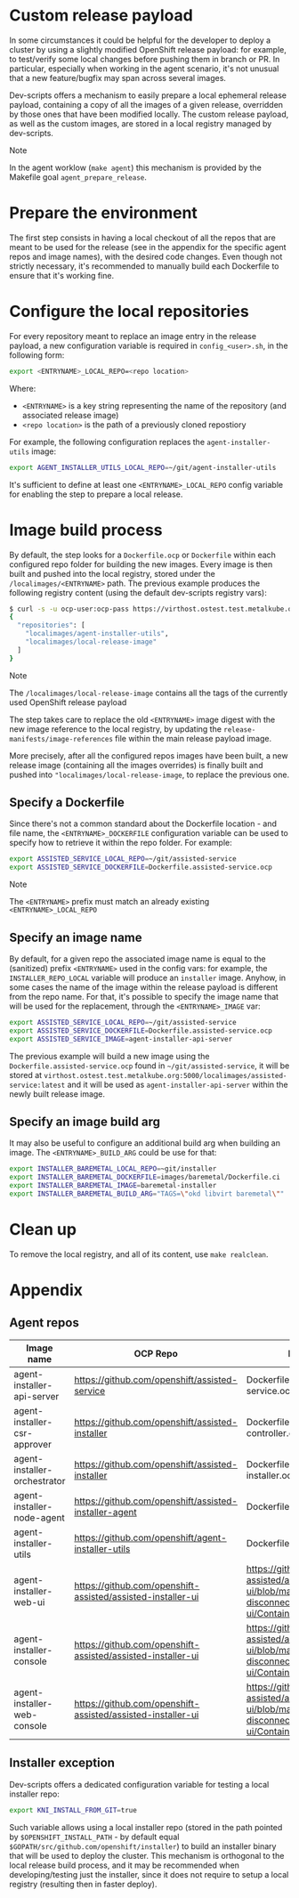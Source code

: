 # Custom release payload

In some circumstances it could be helpful for the developer to deploy a cluster by using a slightly
modified OpenShift release payload: for example, to test/verify some local changes before pushing them in branch or PR.
In particular, especially when working in the agent scenario, it's not unusual that a new feature/bugfix may
span across several images.

Dev-scripts offers a mechanism to easily prepare a local ephemeral release payload, containing a copy
of all the images of a given release, overridden by those ones that have been modified locally. The custom
release payload, as well as the custom images, are stored in a local registry managed by dev-scripts.

> [!NOTE]
> In the agent worklow (`make agent`) this mechanism is provided by the Makefile goal `agent_prepare_release`.

# Prepare the environment

The first step consists in having a local checkout of all the repos that are meant to be used for the release
(see in the appendix for the specific agent repos and image names), with the desired code changes.
Even though not strictly necessary, it's recommended to manually build each Dockerfile to ensure that it's working fine.

# Configure the local repositories

For every repository meant to replace an image entry in the release payload, a new configuration variable is required in 
`config_<user>.sh`, in the following form:

``` bash
export <ENTRYNAME>_LOCAL_REPO=<repo location>
```

Where:
* `<ENTRYNAME>` is a key string representing the name of the repository (and associated release image)
* `<repo location>` is the path of a previously cloned repostiory

For example, the following configuration replaces the `agent-installer-utils` image:

``` bash
export AGENT_INSTALLER_UTILS_LOCAL_REPO=~/git/agent-installer-utils
```

It's sufficient to define at least one `<ENTRYNAME>_LOCAL_REPO` config variable for enabling the step to prepare a local release.

# Image build process

By default, the step looks for a `Dockerfile.ocp` or `Dockerfile` within each configured repo folder for building the new images.
Every image is then built and pushed into the local registry, stored under the `/localimages/<ENTRYNAME>` path. 
The previous example produces the following registry content (using the default dev-scripts registry vars):

``` bash
$ curl -s -u ocp-user:ocp-pass https://virthost.ostest.test.metalkube.org:5000/v2/_catalog | jq -r
{
  "repositories": [
    "localimages/agent-installer-utils",
    "localimages/local-release-image"
  ]
}
```

> [!NOTE]
> The `/localimages/local-release-image` contains all the tags of the currently used OpenShift release payload

The step takes care to replace the old `<ENTRYNAME>` image digest with the new image reference to the local registry, by updating
the `release-manifests/image-references` file within the main release payload image.

More precisely, after all the configured repos images have been built, a new release image (containing all the images overrides) is 
finally built and pushed into `"localimages/local-release-image`, to replace the previous one.

## Specify a Dockerfile

Since there's not a common standard about the Dockerfile location - and file name, the `<ENTRYNAME>_DOCKERFILE` configuration variable can be used to 
specify how to retrieve it within the repo folder. For example:

``` bash
export ASSISTED_SERVICE_LOCAL_REPO=~/git/assisted-service
export ASSISTED_SERVICE_DOCKERFILE=Dockerfile.assisted-service.ocp
```

> [!NOTE]
> The `<ENTRYNAME>` prefix must match an already existing `<ENTRYNAME>_LOCAL_REPO`

## Specify an image name

By default, for a given repo the associated image name is equal to the (sanitized) prefix `<ENTRYNAME>` used in the config vars: for example, the
`INSTALLER_REPO_LOCAL` variable will produce an `installer` image. Anyhow, in some cases the name of the image within the release payload is 
different from the repo name. For that, it's possible to specify the image name that will be used for the replacement, through the `<ENTRYNAME>_IMAGE` var:

``` bash
export ASSISTED_SERVICE_LOCAL_REPO=~/git/assisted-service
export ASSISTED_SERVICE_DOCKERFILE=Dockerfile.assisted-service.ocp
export ASSISTED_SERVICE_IMAGE=agent-installer-api-server
```

The previous example will build a new image using the `Dockerfile.assisted-service.ocp` found in `~/git/assisted-service`, it will be stored at
`virthost.ostest.test.metalkube.org:5000/localimages/assisted-service:latest` and it will be used as `agent-installer-api-server` within the newly
built release image.

## Specify an image build arg

It may also be useful to configure an additional build arg when building an image. The `<ENTRYNAME>_BUILD_ARG` could be 
use for that:

``` bash
export INSTALLER_BAREMETAL_LOCAL_REPO=~git/installer
export INSTALLER_BAREMETAL_DOCKERFILE=images/baremetal/Dockerfile.ci
export INSTALLER_BAREMETAL_IMAGE=baremetal-installer
export INSTALLER_BAREMETAL_BUILD_ARG="TAGS=\"okd libvirt baremetal\""
```

# Clean up

To remove the local registry, and all of its content, use `make realclean`.

# Appendix

## Agent repos

| Image name | OCP Repo | Dockerfile |
| --- | --- | --- |
| agent-installer-api-server | https://github.com/openshift/assisted-service | Dockerfile.assisted-service.ocp |
| agent-installer-csr-approver | https://github.com/openshift/assisted-installer | Dockerfile.assisted-installer-controller.ocp |
| agent-installer-orchestrator | https://github.com/openshift/assisted-installer | Dockerfile.assisted-installer.ocp |
| agent-installer-node-agent | https://github.com/openshift/assisted-installer-agent | Dockerfile.ocp |
| agent-installer-utils | https://github.com/openshift/agent-installer-utils | Dockerfile.ocp |
| agent-installer-web-ui | https://github.com/openshift-assisted/assisted-installer-ui | https://github.com/openshift-assisted/assisted-installer-ui/blob/master/apps/assisted-disconnected-ui/Containerfile.ocp |
| agent-installer-console| https://github.com/openshift-assisted/assisted-installer-ui | https://github.com/openshift-assisted/assisted-installer-ui/blob/master/apps/assisted-disconnected-ui/Containerfile.ocp |
| agent-installer-web-console| https://github.com/openshift-assisted/assisted-installer-ui | https://github.com/openshift-assisted/assisted-installer-ui/blob/master/apps/assisted-disconnected-ui/Containerfile.ocp |


## Installer exception

Dev-scripts offers a dedicated configuration variable for testing a local installer repo: 

``` bash
export KNI_INSTALL_FROM_GIT=true
```

Such variable allows using a local installer repo (stored in the path pointed by `$OPENSHIFT_INSTALL_PATH` - by default 
equal `$GOPATH/src/github.com/openshift/installer`) to build an installer binary that will be used to deploy the cluster.
This mechanism is orthogonal to the local release build process, and it may be recommended when developing/testing just the installer,
since it does not require to setup a local registry (resulting then in faster deploy).
